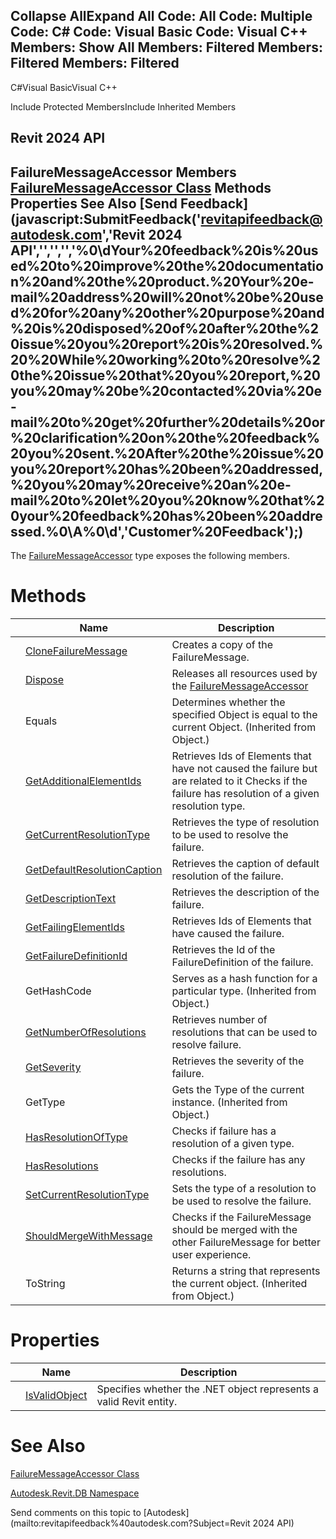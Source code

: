 ﻿

Collapse AllExpand All Code: All Code: Multiple Code: C# Code: Visual Basic Code: Visual C++  Members: Show All Members: Filtered Members: Filtered Members: Filtered   
---  
  
C#Visual BasicVisual C++

Include Protected MembersInclude Inherited Members

Revit 2024 API  
---  
FailureMessageAccessor Members  
[FailureMessageAccessor Class](753477d8-b720-97a0-26f5-439d49de418c.md) Methods Properties See Also [Send Feedback](javascript:SubmitFeedback\('revitapifeedback@autodesk.com','Revit 2024 API','','','','%0\\dYour%20feedback%20is%20used%20to%20improve%20the%20documentation%20and%20the%20product.%20Your%20e-mail%20address%20will%20not%20be%20used%20for%20any%20other%20purpose%20and%20is%20disposed%20of%20after%20the%20issue%20you%20report%20is%20resolved.%20%20While%20working%20to%20resolve%20the%20issue%20that%20you%20report,%20you%20may%20be%20contacted%20via%20e-mail%20to%20get%20further%20details%20or%20clarification%20on%20the%20feedback%20you%20sent.%20After%20the%20issue%20you%20report%20has%20been%20addressed,%20you%20may%20receive%20an%20e-mail%20to%20let%20you%20know%20that%20your%20feedback%20has%20been%20addressed.%0\\A%0\\d','Customer%20Feedback'\);)  
---  
  
The [FailureMessageAccessor](753477d8-b720-97a0-26f5-439d49de418c.md) type exposes the following members.

# Methods

|  | Name | Description |
| --- | --- | --- |
|  | [CloneFailureMessage](4eca4b65-e0e4-dc70-19a9-4148814026f4.md) | Creates a copy of the FailureMessage. |
|  | [Dispose](b0273bec-b53c-0157-24fe-5c294189c168.md) | Releases all resources used by the [FailureMessageAccessor](753477d8-b720-97a0-26f5-439d49de418c.md) |
|  | Equals | Determines whether the specified Object is equal to the current Object. (Inherited from Object.) |
|  | [GetAdditionalElementIds](20ad291f-15af-2e22-7091-e6115c6dd84b.md) | Retrieves Ids of Elements that have not caused the failure but are related to it Checks if the failure has resolution of a given resolution type. |
|  | [GetCurrentResolutionType](b09b0b64-c5e5-0623-1145-4556f8926134.md) | Retrieves the type of resolution to be used to resolve the failure. |
|  | [GetDefaultResolutionCaption](b66d3508-c6d2-94c9-b89d-91105247e745.md) | Retrieves the caption of default resolution of the failure. |
|  | [GetDescriptionText](326be26e-4bdc-4338-20a3-c87b3827143f.md) | Retrieves the description of the failure. |
|  | [GetFailingElementIds](3f01f592-4d76-4347-23d9-31becc3c54c0.md) | Retrieves Ids of Elements that have caused the failure. |
|  | [GetFailureDefinitionId](fd22e6c5-1482-2568-6a66-0187aafd756c.md) | Retrieves the Id of the FailureDefinition of the failure. |
|  | GetHashCode | Serves as a hash function for a particular type.  (Inherited from Object.) |
|  | [GetNumberOfResolutions](9a71ec91-78de-6cd4-f99d-7960eba77652.md) | Retrieves number of resolutions that can be used to resolve failure. |
|  | [GetSeverity](4fd77545-91d7-3ef4-20ca-2f78b917a319.md) | Retrieves the severity of the failure. |
|  | GetType | Gets the Type of the current instance. (Inherited from Object.) |
|  | [HasResolutionOfType](16a4653e-b496-c0b6-022c-543c15f689ef.md) | Checks if failure has a resolution of a given type. |
|  | [HasResolutions](cb368459-35e1-783e-1048-9b206e4511a3.md) | Checks if the failure has any resolutions. |
|  | [SetCurrentResolutionType](079ec918-e752-32e4-e776-79aaa0f33fad.md) | Sets the type of a resolution to be used to resolve the failure. |
|  | [ShouldMergeWithMessage](2c2d65d6-b025-2c62-c83b-dbe94f0835f1.md) | Checks if the FailureMessage should be merged with the other FailureMessage for better user experience. |
|  | ToString | Returns a string that represents the current object. (Inherited from Object.) |
  
# Properties

|  | Name | Description |
| --- | --- | --- |
|  | [IsValidObject](22d4b01e-2758-3a77-cafd-73448282f2d9.md) | Specifies whether the .NET object represents a valid Revit entity. |
  
# See Also

[FailureMessageAccessor Class](753477d8-b720-97a0-26f5-439d49de418c.md)

[Autodesk.Revit.DB Namespace](87546ba7-461b-c646-cbb1-2cb8f5bff8b2.md)

Send comments on this topic to [Autodesk](mailto:revitapifeedback%40autodesk.com?Subject=Revit 2024 API)